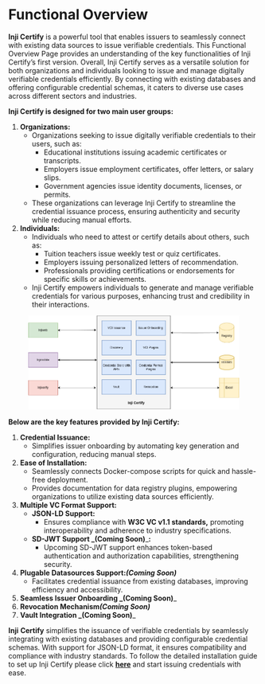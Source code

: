 # Functional Overview

**Inji Certify** is a powerful tool that enables issuers to seamlessly connect with existing data sources to issue verifiable credentials. This Functional Overview Page provides an understanding of the key functionalities of Inji Certify’s first version. Overall, Inji Certify serves as a versatile solution for both organizations and individuals looking to issue and manage digitally verifiable credentials efficiently. By connecting with existing databases and offering configurable credential schemas, it caters to diverse use cases across different sectors and industries.

**Inji Certify is designed for two main user groups:**

1. **Organizations:**
   * Organizations seeking to issue digitally verifiable credentials to their users, such as:
     * Educational institutions issuing academic certificates or transcripts.
     * Employers issue employment certificates, offer letters, or salary slips.
     * Government agencies issue identity documents, licenses, or permits.
   * These organizations can leverage Inji Certify to streamline the credential issuance process, ensuring authenticity and security while reducing manual efforts.
2. **Individuals:**
   * Individuals who need to attest or certify details about others, such as:
     * Tuition teachers issue weekly test or quiz certificates.
     * Employers issuing personalized letters of recommendation.
     * Professionals providing certifications or endorsements for specific skills or achievements.
   * Inji Certify empowers individuals to generate and manage verifiable credentials for various purposes, enhancing trust and credibility in their interactions.

<figure><img src="../.gitbook/assets/functional-overview.png" alt=""><figcaption></figcaption></figure>

**Below are the key features provided by Inji Certify:**

1. **Credential Issuance:**
   * Simplifies issuer onboarding by automating key generation and configuration, reducing manual steps.
2. **Ease of Installation:**
   * Seamlessly connects Docker-compose scripts for quick and hassle-free deployment.
   * Provides documentation for data registry plugins, empowering organizations to utilize existing data sources efficiently.
3. **Multiple VC Format Support:**
   * **JSON-LD Support:**
     * Ensures compliance with **W3C VC v1.1 standards,** promoting interoperability and adherence to industry specifications.
   * **SD-JWT Support **_**(Coming Soon)**_**:**
     * Upcoming SD-JWT support enhances token-based authentication and authorization capabilities, strengthening security.
4. **Plugable Datasources Support:**_**(Coming Soon)**_
   * Facilitates credential issuance from existing databases, improving efficiency and accessibility.
5. **Seamless Issuer Onboarding **_**(Coming Soon)**_
6. **Revocation Mechanism**_**(Coming Soon)**_
7. **Vault Integration **_**(Coming Soon)**_

**Inji** **Certify** simplifies the issuance of verifiable credentials by seamlessly integrating with existing databases and providing configurable credential schemas. With support for JSON-LD format, it ensures compatibility and compliance with industry standards. To follow the detailed installation guide to set up Inji Certify please click [**here**](https://docs.mosip.io/inji/inji-certify/build-and-deploy/local-setup) and start issuing credentials with ease.
